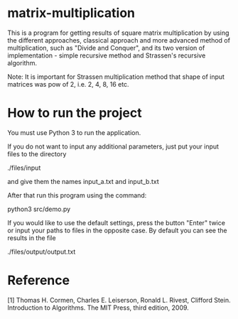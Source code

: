 # matrix-multiplication
This is a program for getting results of square matrix multiplication by using the different approaches, classical approach and more advanced method of multiplication, such as "Divide and Conquer", and its two version of implementation - simple recursive method and Strassen's recursive algorithm.

Note: It is important for Strassen multiplication method that shape of input matrices was pow of 2, i.e. 2, 4, 8, 16 etc.

# How to run the project
You must use Python 3 to run the application.

If you do not want to input any additional parameters, just put your input files to the directory

./files/input

and give them the names input_a.txt and input_b.txt

After that run this program using the command:

python3 src/demo.py

If you would like to use the default settings, press the button "Enter" twice or input your paths to files in the opposite case. By default you can see the results in the file

./files/output/output.txt

# Reference

[1] Thomas H. Cormen, Charles E. Leiserson, Ronald L. Rivest, Clifford Stein. Introduction to Algorithms. The MIT Press, third edition, 2009.
